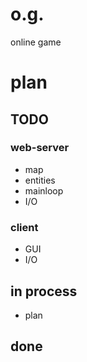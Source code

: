 # o.g.
online game

# plan

## TODO

### web-server
- map
- entities
- mainloop
- I/O

### client
- GUI
- I/O

## in process

- plan

## done
